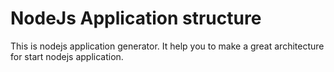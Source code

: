 # NodeJs Application structure

This is nodejs application generator. It help you to make a great architecture for start nodejs application.
